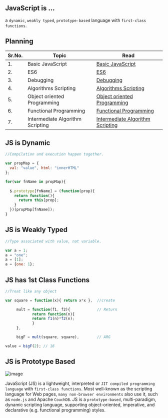 ## JavaScript is ...
a `dynamic`, `weakly typed`, `prototype-based` language with `first-class functions`.

## Planning
| Sr.No. | Topic | Read | 
| ---- | ----- | ---- | 
| 1. | Basic JavaScript | [Basic JavaScript](https://github.com/ps0305/Javascript-Algorithms-And-Data-Structures/tree/master/Basic%20JavaScript) 
| 2. | ES6 | [ES6](https://github.com/ps0305/Javascript-Algorithms-And-Data-Structures/tree/master/ES6) | 
| 3. | Debugging | [Debugging](https://github.com/ps0305/Javascript-Algorithms-And-Data-Structures/tree/master/Debugging) |
| 4. | Algorithms Scripting | [Algorithms Scripting](https://github.com/ps0305/Javascript-Algorithms-And-Data-Structures/tree/master/Basic%20Algorithm%20Scripting) |
| 5. | Object oriented Programming | [Object oriented Programming](https://github.com/ps0305/Javascript-Algorithms-And-Data-Structures/tree/master/Object%20Oriented%20Programming) |
| 6. | Functional Programming | [Functional Programming](https://github.com/ps0305/Javascript-Algorithms-And-Data-Structures/tree/master/Functional%20Programming) | 
| 7. | Intermediate Algorithm Scripting| [Intermediate Algorithm Scripting](#) |




## JS is Dynamic
```js
//Compilation and execution happen together.

var propMap = {
  val: "value", html: "innerHTML"
};

for(var fnName in propMap){
	
  $.prototype[fnName] = (function(prop){
  	return function(){
  	  return this[prop];
  	}
  })(propMap[fnName]);
}
```

## JS is Weakly Typed
```js
//Type associated with value, not variable.

var a = 1;
a = "one";
a = [1];
a = {one: 1};
```
## JS has 1st Class Functions
```js
//Treat like any object

var square = function(x){ return x*x },  //create

  	 mult = function(f1, f2){            // Return
    		return function(n){
      		return f1(n)*f2(n);
    		}
  	 },

  	 bigF = mult(square, square),        // ARG

value = bigF(2); // 16
```

## JS is Prototype Based
![image](https://user-images.githubusercontent.com/34129569/42721434-90dd4da2-8758-11e8-870e-276cbabef051.png)



JavaScript (JS) is a lightweight, interpreted or `JIT compiled programming language` with `first-class functions`. Most well-known as the scripting language for Web pages, `many non-browser environments` also use it, such as `node.js` and Apache `CouchDB`. JS is a `prototype-based`, multi-paradigm, dynamic scripting language, supporting object-oriented, imperative, and declarative (e.g. functional programming) styles. 

